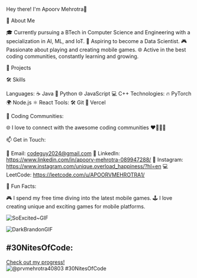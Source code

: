 Hey there! I'm Apoorv Mehrotra👋


🚀 About Me

🎓 Currently pursuing a BTech in Computer Science and Engineering with a specialization in AI, ML, and IoT.
🎯 Aspiring to become a Data Scientist.
🎮 Passionate about playing and creating mobile games.
🌐 Active in the best coding communities, constantly learning and growing.


💼 Projects



🛠️ Skills

Languages:
☕ Java
🐍 Python
🌐 JavaScript
💻 C++
Technologies:
🔥 PyTorch
🌍 Node.js
⚛️ React
Tools:
🛠️ Git
🚀 Vercel


🌟 Coding Communities:

🌐 I love to connect with the awesome coding communities ❤️🧑🏻‍💻


📫 Get in Touch:

📧 Email: codeguy2024@gmail.com
💼 LinkedIn: https://www.linkedin.com/in/apoorv-mehrotra-089947288/
📸 Instagram: https://www.instagram.com/unique.overload_happiness/?hl=en
💻 LeetCode: https://leetcode.com/u/APOORVMEHROTRA1/


🎉 Fun Facts:

🎮 I spend my free time diving into the latest mobile games.
🕹️ I love creating unique and exciting games for mobile platforms.


![SoExcited~GIF](https://github.com/programmerbeast2004/programmerbeast2004/assets/142567279/30b88233-f5eb-46e3-a908-6c2495a3553d)

![DarkBrandonGIF](https://github.com/programmerbeast2004/programmerbeast2004/assets/142567279/2d1c2855-c9b8-41ad-8e53-d2bec8fcd874)

## #30NitesOfCode:
  [Check out my progress!](https://www.codedex.io/@prvmehrotra40803/30-nites-of-code)  
  ![@prvmehrotra40803 #30NitesOfCode](https://www.codedex.io/api/petStatus?user=prvmehrotra40803)
